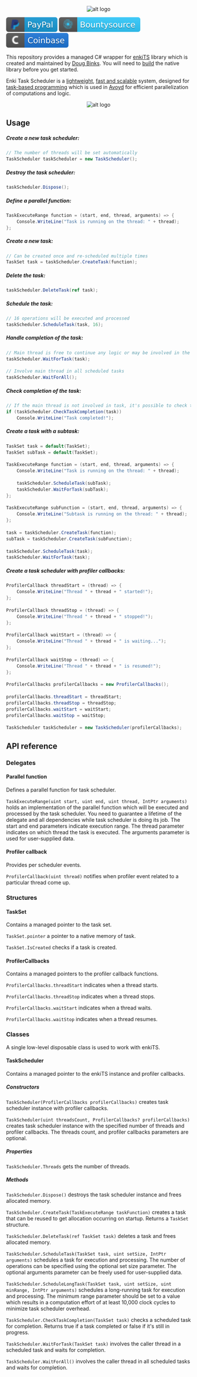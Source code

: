 <p align="center"> 
  <img src="https://i.imgur.com/Cla0umu.png" alt="alt logo">
</p>

[![PayPal](https://github.com/Rageware/Shields/blob/master/paypal.svg)](https://www.paypal.me/nxrighthere) [![Bountysource](https://github.com/Rageware/Shields/blob/master/bountysource.svg)](https://salt.bountysource.com/checkout/amount?team=nxrighthere) [![Coinbase](https://github.com/Rageware/Shields/blob/master/coinbase.svg)](https://commerce.coinbase.com/checkout/03e11816-b6fc-4e14-b974-29a1d0886697)

This repository provides a managed C# wrapper for [enkiTS](https://github.com/dougbinks/enkiTS) library which is created and maintained by [Doug Binks](https://github.com/dougbinks). You will need to [build](https://github.com/dougbinks/enkiTS#building) the native library before you get started.

Enki Task Scheduler is a [lightweight](https://www.enkisoftware.com/devlogpost-20150905-1-Internals-of-a-lightweight-task-scheduler), [fast and scalable](https://www.enkisoftware.com/devlogpost-20150822-1-Implementing_a_lightweight_task_scheduler) system, designed for [task-based programming](https://www.threadingbuildingblocks.org/docs/help/tbb_userguide/Task-Based_Programming.html) which is used in [Avoyd](https://www.youtube.com/watch?v=h6ncXx-BQhs) for efficient parallelization of computations and logic.

<p align="center"> 
  <img src="https://i.imgur.com/xIcqPUN.png" alt="alt logo" title="Parallelization of the recursive Fibonacci in .NET with EnkiTasks">
</p>

Usage
--------
##### Create a new task scheduler:

```c#
// The number of threads will be set automatically
TaskScheduler taskScheduler = new TaskScheduler();
```

##### Destroy the task scheduler:
```c#
taskScheduler.Dispose();
````

##### Define a parallel function:
```c#
TaskExecuteRange function = (start, end, thread, arguments) => {
	Console.WriteLine("Task is running on the thread: " + thread);
};
````

##### Create a new task:
```c#
// Can be created once and re-scheduled multiple times
TaskSet task = taskScheduler.CreateTask(function);
```

##### Delete the task:
```c#
taskScheduler.DeleteTask(ref task);
```

##### Schedule the task:
```c#
// 16 operations will be executed and processed
taskScheduler.ScheduleTask(task, 16);
```

##### Handle completion of the task:
```c#
// Main thread is free to continue any logic or may be involved in the task until completion
taskScheduler.WaitForTask(task);

// Involve main thread in all scheduled tasks
taskScheduler.WaitForAll();
```

##### Check completion of the task:
```c#
// If the main thread is not involved in task, it's possible to check task completion at any time
if (taskScheduler.CheckTaskCompletion(task))
	Console.WriteLine("Task completed!");
```

##### Create a task with a subtask:
```c#
TaskSet task = default(TaskSet);
TaskSet subTask = default(TaskSet);

TaskExecuteRange function = (start, end, thread, arguments) => {
	Console.WriteLine("Task is running on the thread: " + thread);

	taskScheduler.ScheduleTask(subTask);
	taskScheduler.WaitForTask(subTask);
};

TaskExecuteRange subFunction = (start, end, thread, arguments) => {
	Console.WriteLine("Subtask is running on the thread: " + thread);
};

task = taskScheduler.CreateTask(function);
subTask = taskScheduler.CreateTask(subFunction);

taskScheduler.ScheduleTask(task);
taskScheduler.WaitForTask(task);
```

##### Create a task scheduler with profiler callbacks:
```c#
ProfilerCallback threadStart = (thread) => {
	Console.WriteLine("Thread " + thread + " started!");
};

ProfilerCallback threadStop = (thread) => {
	Console.WriteLine("Thread " + thread + " stopped!");
};

ProfilerCallback waitStart = (thread) => {
	Console.WriteLine("Thread " + thread + " is waiting...");
};

ProfilerCallback waitStop = (thread) => {
	Console.WriteLine("Thread " + thread + " is resumed!");
};

ProfilerCallbacks profilerCallbacks = new ProfilerCallbacks();

profilerCallbacks.threadStart = threadStart;
profilerCallbacks.threadStop = threadStop;
profilerCallbacks.waitStart = waitStart; 
profilerCallbacks.waitStop = waitStop;

TaskScheduler taskScheduler = new TaskScheduler(profilerCallbacks);
```

API reference
--------
### Delegates
#### Parallel function 
Defines a parallel function for task scheduler.

`TaskExecuteRange(uint start, uint end, uint thread, IntPtr arguments)` holds an implementation of the parallel function which will be executed and processed by the task scheduler. You need to guarantee a lifetime of the delegate and all dependencies while task scheduler is doing its job. The start and end parameters indicate execution range. The thread parameter indicates on which thread the task is executed. The arguments parameter is used for user-supplied data.

#### Profiler callback
Provides per scheduler events.

`ProfilerCallback(uint thread)` notifies when profiler event related to a particular thread come up.

### Structures
#### TaskSet
Contains a managed pointer to the task set.

`TaskSet.pointer` a pointer to a native memory of task.

`TaskSet.IsCreated` checks if a task is created.

#### ProfilerCallbacks
Contains a managed pointers to the profiler callback functions.

`ProfilerCallbacks.threadStart` indicates when a thread starts.

`ProfilerCallbacks.threadStop` indicates when a thread stops.

`ProfilerCallbacks.waitStart` indicates when a thread waits.

`ProfilerCallbacks.waitStop` indicates when a thread resumes.

### Classes
A single low-level disposable class is used to work with enkiTS.

#### TaskScheduler
Contains a managed pointer to the enkiTS instance and profiler callbacks.

##### Constructors
`TaskScheduler(ProfilerCallbacks profilerCallbacks)` creates task scheduler instance with profiler callbacks.

`TaskScheduler(uint threadsCount, ProfilerCallbacks? profilerCallbacks)` creates task scheduler instance with the specified number of threads and profiler callbacks. The threads count, and profiler callbacks parameters are optional.

##### Properties
`TaskScheduler.Threads` gets the number of threads.

##### Methods
`TaskScheduler.Dispose()` destroys the task scheduler instance and frees allocated memory.

`TaskScheduler.CreateTask(TaskExecuteRange taskFunction)` creates a task that can be reused to get allocation occurring on startup. Returns a `TaskSet` structure.

`TaskScheduler.DeleteTask(ref TaskSet task)` deletes a task and frees allocated memory.

`TaskScheduler.ScheduleTask(TaskSet task, uint setSize, IntPtr arguments)` schedules a task for execution and processing. The number of operations can be specified using the optional set size parameter. The optional arguments parameter can be freely used for user-supplied data.

`TaskScheduler.ScheduleLongTask(TaskSet task, uint setSize, uint minRange, IntPtr arguments)` schedules a long-running task for execution and processing. The minimum range parameter should be set to a value which results in a computation effort of at least 10,000 clock cycles to minimize task scheduler overhead.

`TaskScheduler.CheckTaskCompletion(TaskSet task)` checks a scheduled task for completion. Returns true if a task completed or false if it's still in progress.

`TaskScheduler.WaitForTask(TaskSet task)` involves the caller thread in a scheduled task and waits for completion.

`TaskScheduler.WaitForAll()` involves the caller thread in all scheduled tasks and waits for completion.
